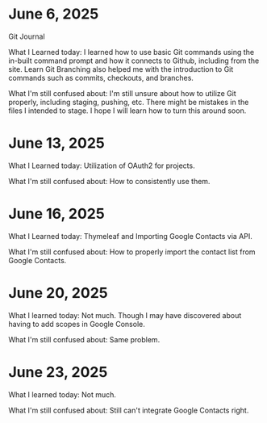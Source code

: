 # June 6, 2025

Git Journal

What I Learned today:
I learned how to use basic Git commands using the in-built command prompt and how it connects to Github, including from the site. Learn Git Branching also helped me with the introduction to Git commands such as commits, checkouts, and branches.

What I'm still confused about:
I'm still unsure about how to utilize Git properly, including staging, pushing, etc. There might be mistakes in the files I intended to stage. I hope I will learn how to turn this around soon.

# June 13, 2025

What I Learned today:
Utilization of OAuth2 for projects.

What I'm still confused about:
How to consistently use them.

# June 16, 2025

What I Learned today:
Thymeleaf and Importing Google Contacts via API.

What I'm still confused about:
How to properly import the contact list from Google Contacts.

# June 20, 2025

What I learned today:
Not much. Though I may have discovered about having to add scopes in Google Console.

What I'm still confused about:
Same problem.

# June 23, 2025

What I learned today:
Not much.

What I'm still confused about:
Still can't integrate Google Contacts right.